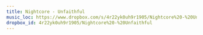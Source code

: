 ```yaml
---
title: Nightcore - Unfaithful
music_loc: https://www.dropbox.com/s/4r22yk0uh9r1905/Nightcore%20-%20Unfaithful?dl=0
dropbox_id: 4r22yk0uh9r1905/Nightcore%20-%20Unfaithful
---
```


